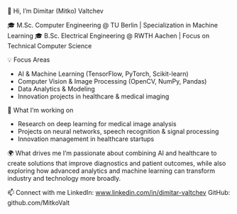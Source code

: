 👋 Hi, I’m Dimitar (Mitko) Valtchev

🎓 M.Sc. Computer Engineering @ TU Berlin | Specialization in Machine Learning
🎓 B.Sc. Electrical Engineering @ RWTH Aachen | Focus on Technical Computer Science

💡 Focus Areas

- AI & Machine Learning (TensorFlow, PyTorch, Scikit-learn)
- Computer Vision & Image Processing (OpenCV, NumPy, Pandas)
- Data Analytics & Modeling
- Innovation projects in healthcare & medical imaging
  
🚀 What I’m working on

- Research on deep learning for medical image analysis
- Projects on neural networks, speech recognition & signal processing
- Innovation management in healthcare startups
  
🌍 What drives me
I’m passionate about combining AI and healthcare to create solutions that improve diagnostics and patient outcomes, while also exploring how advanced analytics and machine learning can transform industry and technology more broadly.

📫 Connect with me
LinkedIn: www.linkedin.com/in/dimitar-valtchev
GitHub: github.com/MitkoValt

